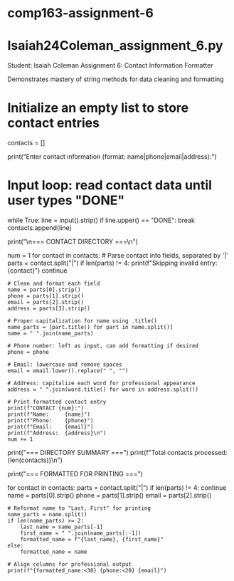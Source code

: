 # comp163-assignment-6
# Isaiah24Coleman_assignment_6.py
Student: Isaiah Coleman
Assignment 6: Contact Information Formatter 

Demonstrates mastery of string methods for data cleaning and formatting

# Initialize an empty list to store contact entries

contacts = []

print("Enter contact information (format: name|phone|email|address):")

# Input loop: read contact data until user types "DONE"
while True:
    line = input().strip()
    if line.upper() == "DONE":
        break
    contacts.append(line)

print("\n=== CONTACT DIRECTORY ===\n")

num = 1
for contact in contacts:
    # Parse contact into fields, separated by '|'
    parts = contact.split("|")
    if len(parts) != 4:
        print(f"Skipping invalid entry: {contact}")
        continue

    # Clean and format each field
    name = parts[0].strip()
    phone = parts[1].strip()
    email = parts[2].strip()
    address = parts[3].strip()

    # Proper capitalization for name using .title()
    name_parts = [part.title() for part in name.split()]
    name = " ".join(name_parts)

    # Phone number: left as input, can add formatting if desired
    phone = phone

    # Email: lowercase and remove spaces
    email = email.lower().replace(" ", "")

    # Address: capitalize each word for professional appearance
    address = " ".join(word.title() for word in address.split())

    # Print formatted contact entry
    print(f"CONTACT {num}:")
    print(f"Name:     {name}")
    print(f"Phone:    {phone}")
    print(f"Email:    {email}")
    print(f"Address:  {address}\n")
    num += 1

print("=== DIRECTORY SUMMARY ===")
print(f"Total contacts processed: {len(contacts)}\n")

print("=== FORMATTED FOR PRINTING ===")

for contact in contacts:
    parts = contact.split("|")
    if len(parts) != 4:
        continue
    name = parts[0].strip()
    phone = parts[1].strip()
    email = parts[2].strip()

    # Reformat name to "Last, First" for printing
    name_parts = name.split()
    if len(name_parts) >= 2:
        last_name = name_parts[-1]
        first_name = " ".join(name_parts[:-1])
        formatted_name = f"{last_name}, {first_name}"
    else:
        formatted_name = name

    # Align columns for professional output
    print(f"{formatted_name:<30} {phone:<20} {email}")
